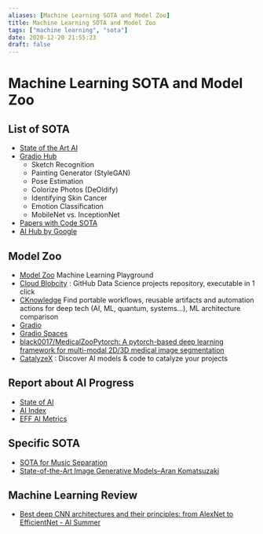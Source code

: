 ```yaml
---
aliases: [Machine Learning SOTA and Model Zoo]
title: Machine Learning SOTA and Model Zoo
tags: ["machine learning", "sota"]
date: 2020-12-20 21:55:23
draft: false
---
```


# Machine Learning SOTA and Model Zoo

## List of SOTA

- [State of the Art AI](https://www.stateoftheart.ai/)
- [Gradio Hub](https://gradiohub.com/)
    - Sketch Recognition
    - Painting Generator (StyleGAN)
    - Pose Estimation
    - Colorize Photos (DeOldify)
    - Identifying Skin Cancer
    - Emotion Classification
    - MobileNet vs. InceptionNet
- [Papers with Code SOTA](https://paperswithcode.com/sota)
- [AI Hub by Google](https://aihub.cloud.google.com/s?category=notebook)

## Model Zoo

- [Model Zoo](https://modelzoo.dev/) Machine Learning Playground
- [Cloud Blobcity](https://cloud.blobcity.com/#/ps/explore) : GitHub Data Science projects repository, executable in 1 click
- [CKnowledge](https://cknowledge.io/) Find portable workflows, reusable artifacts and automation actions for deep tech (AI, ML, quantum, systems...), ML architecture comparison
- [Gradio](https://github.com/gradio-app/gradio)
- [Gradio Spaces](https://huggingface.co/spaces)
- [black0017/MedicalZooPytorch: A pytorch-based deep learning framework for multi-modal 2D/3D medical image segmentation](https://github.com/black0017/MedicalZooPytorch)
- [CatalyzeX](https://www.catalyzex.com/) : Discover AI models & code to catalyze your projects

## Report about AI Progress

- [State of AI](https://www.stateof.ai/)
- [AI Index](https://hai.stanford.edu/research/ai-index-2019)
- [EFF AI Metrics](https://www.eff.org/ai/metrics)

## Specific SOTA

- [SOTA for Music Separation](https://paperswithcode.com/sota/music-source-separation-on-musdb18)
- [State-of-the-Art Image Generative Models–Aran Komatsuzaki](https://arankomatsuzaki.wordpress.com/2021/03/04/state-of-the-art-image-generative-models/)

## Machine Learning Review

- [Best deep CNN architectures and their principles: from AlexNet to EfficientNet - AI Summer](https://theaisummer.com/cnn-architectures/)
